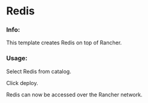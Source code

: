 # Redis


### Info:

 This template creates Redis on top of Rancher. 
 

### Usage:

 Select Redis from catalog.
 
 Click deploy.
 
 Redis can now be accessed over the Rancher network. 
 

